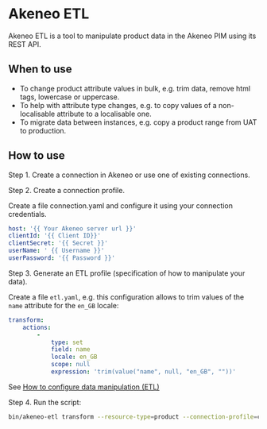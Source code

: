 # Akeneo ETL

Akeneo ETL is a tool to manipulate product data in the Akeneo PIM using its REST API.

## When to use

* To change product attribute values in bulk, e.g. trim data, remove html tags, lowercase or uppercase.
* To help with attribute type changes, e.g. to copy values of a non-localisable attribute to a localisable one.
* To migrate data between instances, e.g. copy a product range from UAT to production.  

## How to use

Step 1. Create a connection in Akeneo or use one of existing connections.


Step 2. Create a connection profile.

Create a file connection.yaml and configure it using your connection credentials.

```yaml
host: '{{ Your Akeneo server url }}'
clientId: '{{ Client ID}}'
clientSecret: '{{ Secret }}'
userName: ' {{ Username }}'
userPassword: '{{ Password }}'
```

Step 3. Generate an ETL profile (specification of how to manipulate your data).

Create a file `etl.yaml`, e.g. this configuration allows to trim values of the `name` attribute for the `en_GB` locale:

```yaml
transform:
    actions:
        -
            type: set
            field: name
            locale: en_GB
            scope: null
            expression: 'trim(value("name", null, "en_GB", ""))'
```
See [How to configure data manipulation (ETL)](docs/configure-etl.md)

Step 4. Run the script:
```bash
bin/akeneo-etl transform --resource-type=product --connection-profile=connection.yaml --etl-profile=etl.yaml
```
